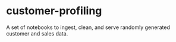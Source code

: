# customer-profiling

A set of notebooks to ingest, clean, and serve randomly generated customer and sales data.